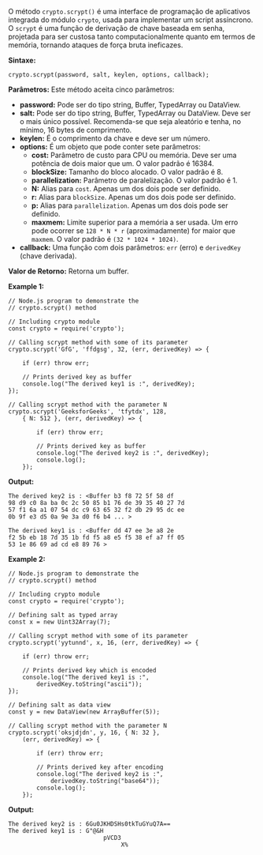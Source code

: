 O método `crypto.scrypt()` é uma interface de programação de aplicativos integrada do módulo `crypto`, usada para implementar um script assíncrono. O `scrypt` é uma função de derivação de chave baseada em senha, projetada para ser custosa tanto computacionalmente quanto em termos de memória, tornando ataques de força bruta ineficazes.

**Sintaxe:**

```
crypto.scrypt(password, salt, keylen, options, callback);
```

**Parâmetros:** Este método aceita cinco parâmetros:

- **password:** Pode ser do tipo string, Buffer, TypedArray ou DataView.
- **salt:** Pode ser do tipo string, Buffer, TypedArray ou DataView. Deve ser o mais único possível. Recomenda-se que seja aleatório e tenha, no mínimo, 16 bytes de comprimento.
- **keylen:** É o comprimento da chave e deve ser um número.
- **options:** É um objeto que pode conter sete parâmetros:
    - **cost:** Parâmetro de custo para CPU ou memória. Deve ser uma potência de dois maior que um. O valor padrão é 16384.
    - **blockSize:** Tamanho do bloco alocado. O valor padrão é 8.
    - **parallelization:** Parâmetro de paralelização. O valor padrão é 1.
    - **N:** Alias para `cost`. Apenas um dos dois pode ser definido.
    - **r:** Alias para `blockSize`. Apenas um dos dois pode ser definido.
    - **p:** Alias para `parallelization`. Apenas um dos dois pode ser definido.
    - **maxmem:** Limite superior para a memória a ser usada. Um erro pode ocorrer se `128 * N * r` (aproximadamente) for maior que `maxmem`. O valor padrão é `(32 * 1024 * 1024)`.
- **callback:** Uma função com dois parâmetros: `err` (erro) e `derivedKey` (chave derivada).

**Valor de Retorno:** Retorna um buffer.

**Example 1:**

```
// Node.js program to demonstrate the
// crypto.scrypt() method

// Including crypto module
const crypto = require('crypto');

// Calling scrypt method with some of its parameter
crypto.scrypt('GfG', 'ffdgsg', 32, (err, derivedKey) => {

	if (err) throw err;

	// Prints derived key as buffer
	console.log("The derived key1 is :", derivedKey);
});

// Calling scrypt method with the parameter N
crypto.scrypt('GeeksforGeeks', 'tfytdx', 128,
	{ N: 512 }, (err, derivedKey) => {

		if (err) throw err;

		// Prints derived key as buffer
		console.log("The derived key2 is :", derivedKey);
		console.log();
	});
```

**Output:**

```
The derived key2 is : <Buffer b3 f8 72 5f 58 df
98 d9 c0 8a ba 0c 2c 50 85 b1 76 de 39 35 40 27 7d
57 f1 6a a1 07 54 dc c9 63 65 32 f2 db 29 95 dc ee
0b 9f e3 d5 0a 9e 3a d0 f6 b4 ... >

The derived key1 is : <Buffer dd 47 ee 3e a8 2e
f2 5b eb 18 7d 35 1b fd f5 a8 e5 f5 38 ef a7 ff 05
53 1e 86 69 ad cd e8 89 76 >
```

**Example 2:**

```
// Node.js program to demonstrate the
// crypto.scrypt() method

// Including crypto module
const crypto = require('crypto');

// Defining salt as typed array
const x = new Uint32Array(7);

// Calling scrypt method with some of its parameter
crypto.scrypt('yytunnd', x, 16, (err, derivedKey) => {

	if (err) throw err;

	// Prints derived key which is encoded
	console.log("The derived key1 is :",
		derivedKey.toString("ascii"));
});

// Defining salt as data view
const y = new DataView(new ArrayBuffer(5));

// Calling scrypt method with the parameter N
crypto.scrypt('oksjdjdn', y, 16, { N: 32 },
	(err, derivedKey) => {

		if (err) throw err;

		// Prints derived key after encoding
		console.log("The derived key2 is :",
			derivedKey.toString("base64"));
		console.log();
	});
```

**Output:**

```
The derived key2 is : 6Gu0JKHDSHs0tkTuGYuQ7A==
The derived key1 is : G"@&H 
                           pVCD3                               
                                X%
```









